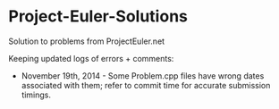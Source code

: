 Project-Euler-Solutions
=======================

Solution to problems from ProjectEuler.net

Keeping updated logs of errors + comments:

- November 19th, 2014 - Some Problem.cpp files have wrong dates associated with them; refer to commit time for accurate submission timings.
